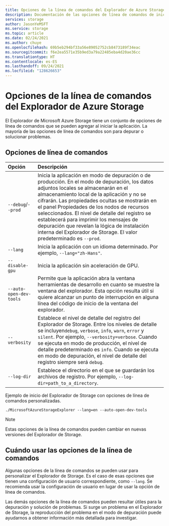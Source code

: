 ```yaml
---
title: Opciones de la línea de comandos del Explorador de Azure Storage | Microsoft Docs
description: Documentación de las opciones de línea de comandos de inicio del Explorador de Azure Storage
services: storage
author: JasonYeMSFT
ms.service: storage
ms.topic: article
ms.date: 02/24/2021
ms.author: chuye
ms.openlocfilehash: 69b5eb294bf33a56e89052752cb8473189f34eac
ms.sourcegitcommit: f6e2ea5571e35b9ed3a79a22485eba4d20ae36cc
ms.translationtype: HT
ms.contentlocale: es-ES
ms.lasthandoff: 09/24/2021
ms.locfileid: "128626653"
---
```

# <a name="azure-storage-explorer-command-line-options"></a>Opciones de la línea de comandos del Explorador de Azure Storage

El Explorador de Microsoft Azure Storage tiene un conjunto de opciones de línea de comandos que se pueden agregar al iniciar la aplicación. La mayoría de las opciones de línea de comandos son para depurar o solucionar problemas.

## <a name="command-line-options"></a>Opciones de línea de comandos

Opción  | Descripción
:------- | :-----------
`--debug`/`--prod`  | Inicia la aplicación en modo de depuración o de producción. En el modo de depuración, los datos adjuntos locales se almacenarán en el almacenamiento local de la aplicación y no se cifrarán. Las propiedades ocultas se mostrarán en el panel Propiedades de los nodos de recursos seleccionados. El nivel de detalle del registro se establecerá para imprimir los mensajes de depuración que revelan la lógica de instalación interna del Explorador de Storage. El valor predeterminado es `--prod`.
`--lang`  | Inicia la aplicación con un idioma determinado. Por ejemplo, `--lang="zh-Hans"`.
`--disable-gpu` | Inicia la aplicación sin aceleración de GPU.
`--auto-open-dev-tools` | Permite que la aplicación abra la ventana herramientas de desarrollo en cuanto se muestre la ventana del explorador. Esta opción resulta útil si quiere alcanzar un punto de interrupción en alguna línea del código de inicio de la ventana del explorador.
`--verbosity` | Establece el nivel de detalle del registro del Explorador de Storage. Entre los niveles de detalle se incluyen`debug`, `verbose`, `info`, `warn`, `error` y `silent`. Por ejemplo, `--verbosity=verbose`. Cuando se ejecuta en modo de producción, el nivel de detalle predeterminado es `info`. Cuando se ejecuta en modo de depuración, el nivel de detalle del registro siempre será `debug`.
`--log-dir` | Establece el directorio en el que se guardarán los archivos de registro. Por ejemplo, `--log-dir=path_to_a_directory`.

Ejemplo de inicio del Explorador de Storage con opciones de línea de comandos personalizadas.

```shell
./MicrosoftAzureStorageExplorer --lang=en --auto-open-dev-tools
```

> [!NOTE]
> Estas opciones de la línea de comandos pueden cambiar en nuevas versiones del Explorador de Storage.

## <a name="when-to-use-command-line-options"></a>Cuándo usar las opciones de la línea de comandos

Algunas opciones de la línea de comandos se pueden usar para personalizar el Explorador de Storage. Es el caso de esas opciones que tienen una configuración de usuario correspondiente, como `--lang`. Se recomienda usar la configuración de usuario en lugar de usar la opción de línea de comandos.

Las demás opciones de la línea de comandos pueden resultar útiles para la depuración y solución de problemas. Si surge un problema en el Explorador de Storage, la reproducción del problema en el modo de depuración puede ayudarnos a obtener información más detallada para investigar.
